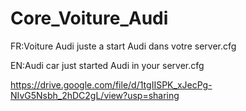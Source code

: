 # Core_Voiture_Audi

FR:Voiture Audi juste a start Audi dans votre server.cfg

EN:Audi car just started Audi in your server.cfg

https://drive.google.com/file/d/1tgIISPK_xJecPg-NIvG5Nsbh_2hDC2gL/view?usp=sharing
